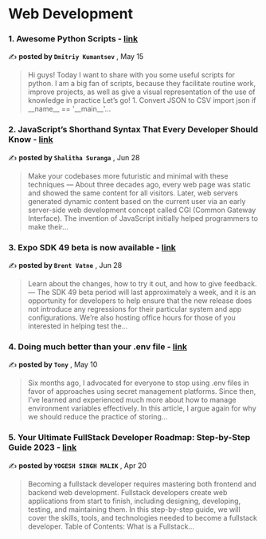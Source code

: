 
<h1>Web Development</h1>
<h3>1. Awesome Python Scripts - <a href=https://medium.com/@dmitrijkumancev571/awesome-python-scripts-6711873a35c3?source=tag_page---------0-85--------------------e42a2dd2_343c_48c1_a55d_247f0a6f2979-------17 target="_blank" rel="noopener noreferrer">link</a></h3>

✍️ **posted by `Dmitriy Kumantsev`** , <date>May 15</date>

<blockquote>Hi guys! Today I want to share with you some useful scripts for python.
I am a big fan of scripts, because they facilitate routine work, improve projects, as well as give a visual representation of the use of knowledge in practice Let’s go! 1. Convert JSON to CSV import json
if __name__ == '__main__'…</blockquote>

<h3>2. JavaScript’s Shorthand Syntax That Every Developer Should Know - <a href=https://medium.com/gitconnected/javascripts-shorthand-syntax-that-every-developer-should-know-50d9d4549065?source=tag_page---------1-85--------------------e42a2dd2_343c_48c1_a55d_247f0a6f2979-------17 target="_blank" rel="noopener noreferrer">link</a></h3>

✍️ **posted by `Shalitha Suranga`** , <date>Jun 28</date>

<blockquote>Make your codebases more futuristic and minimal with these techniques —  About three decades ago, every web page was static and showed the same content for all visitors. Later, web servers generated dynamic content based on the current user via an early server-side web development concept called CGI (Common Gateway Interface). The invention of JavaScript initially helped programmers to make their…</blockquote>

<h3>3. Expo SDK 49 beta is now available - <a href=https://medium.com/the-exponent-log/expo-sdk-49-beta-is-now-available-6373e78f8624?source=tag_page---------2-85--------------------e42a2dd2_343c_48c1_a55d_247f0a6f2979-------17 target="_blank" rel="noopener noreferrer">link</a></h3>

✍️ **posted by `Brent Vatne`** , <date>Jun 28</date>

<blockquote>Learn about the changes, how to try it out, and how to give feedback. —  The SDK 49 beta period will last approximately a week, and it is an opportunity for developers to help ensure that the new release does not introduce any regressions for their particular system and app configurations. We’re also hosting office hours for those of you interested in helping test the…</blockquote>

<h3>4. Doing much better than your .env file - <a href=https://medium.com/@tony.infisical/the-death-of-the-env-file-6d65bfc6ac5e?source=tag_page---------3-85--------------------e42a2dd2_343c_48c1_a55d_247f0a6f2979-------17 target="_blank" rel="noopener noreferrer">link</a></h3>

✍️ **posted by `Tony`** , <date>May 10</date>

<blockquote>Six months ago, I advocated for everyone to stop using .env files in favor of approaches using secret management platforms. Since then, I’ve learned and experienced much more about how to manage environment variables effectively. In this article, I argue again for why we should reduce the practice of storing…</blockquote>

<h3>5. Your Ultimate FullStack Developer Roadmap: Step-by-Step Guide 2023 - <a href=https://medium.com/@ballerbytes/your-ultimate-fullstack-developer-roadmap-step-by-step-guide-2023-b1e610621158?source=tag_page---------4-85--------------------e42a2dd2_343c_48c1_a55d_247f0a6f2979-------17 target="_blank" rel="noopener noreferrer">link</a></h3>

✍️ **posted by `YOGESH SINGH MALIK`** , <date>Apr 20</date>

<blockquote>Becoming a fullstack developer requires mastering both frontend and backend web development. Fullstack developers create web applications from start to finish, including designing, developing, testing, and maintaining them. In this step-by-step guide, we will cover the skills, tools, and technologies needed to become a fullstack developer. Table of Contents: What is a Fullstack…</blockquote>

